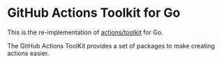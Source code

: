 # GitHub Actions Toolkit for Go

This is the re-implementation of [actions/toolkit](https://github.com/actions/toolkit) for Go.

The GitHub Actions ToolKit provides a set of packages to make creating actions easier.

